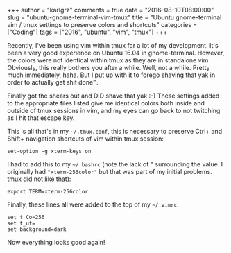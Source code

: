 +++
author = "karlgrz"
comments = true
date = "2016-08-10T08:00:00"
slug = "ubuntu-gnome-terminal-vim-tmux"
title = "Ubuntu gnome-terminal vim / tmux settings to preserve colors and shortcuts"
categories = ["Coding"]
tags = ["2016", "ubuntu", "vim", "tmux"]
+++

Recently, I've been using vim within tmux for a lot of my development. It's been a very good experience on Ubuntu 16.04 in gnome-terminal. However, the colors were not identical within tmux as they are in standalone vim. Obviously, this really bothers you after a while. Well, not a while. Pretty much immediately, haha. But I put up with it to forego shaving that yak in order to actually get shit done™.

Finally got the shears out and DID shave that yak :-) These settings added to the appropriate files listed give me identical colors both inside and outside of tmux sessions in vim, and my eyes can go back to not twitching as I hit that escape key.

This is all that's in my `~/.tmux.conf`, this is necessary to preserve Ctrl+<arrow> and Shift+<arrow> navigation shortcuts of vim within tmux session:

```
set-option -g xterm-keys on
```

I had to add this to my `~/.bashrc` (note the lack of " surrounding the value. I originally had `"xterm-256color"` but that was part of my initial problems. tmux did not like that):

```
export TERM=xterm-256color
```

Finally, these lines all were added to the top of my `~/.vimrc`:

```
set t_Co=256
set t_ut=
set background=dark
```

Now everything looks good again!
